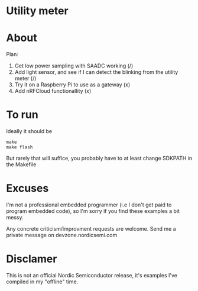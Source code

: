 
# Utility meter

# About
Plan:
1. Get low power sampling with SAADC working (/)
2. Add light sensor, and see if I can detect the blinking from the
   utility meter (/)
3. Try it on a Raspberry Pi to use as a gateway (x)
4. Add nRFCloud functionallity (x)


# To run
Ideally it should be

    make
    make flash
  
But rarely that will suffice, you probably have to at least change 
SDKPATH in the Makefile


# Excuses
I'm not a professional embedded programmer (i.e I don't get paid to 
program embedded code), so I'm sorry if you find these examples a bit
messy.

Any concrete criticism/improvment requests are welcome. Send me a
private message on devzone.nordicsemi.com

# Disclamer
This is not an official Nordic Semiconductor release, it's examples
I've compiled in my "offline" time.





